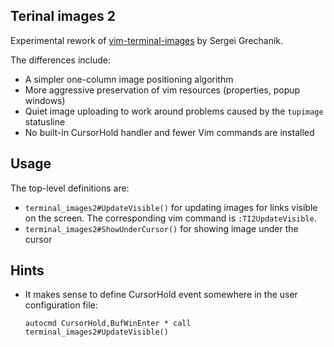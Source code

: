 Terinal images 2
----------------

Experimental rework of
[vim-terminal-images](https://github.com/sergei-grechanik/vim-terminal-images) by Sergei Grechanik.

The differences include:
- A simpler one-column image positioning algorithm
- More aggressive preservation of vim resources (properties, popup windows)
- Quiet image uploading to work around problems caused by the `tupimage` statusline
- No built-in CursorHold handler and fewer Vim commands are installed

Usage
-----

The top-level definitions are:
- `terminal_images2#UpdateVisible()` for updating images for links visible on the screen. The
  corresponding vim command is `:TI2UpdateVisible`.
- `terminal_images2#ShowUnderCursor()` for showing image under the cursor

Hints
-----

* It makes sense to define CursorHold event somewhere in the user configuration file:
  ``` vim
  autocmd CursorHold,BufWinEnter * call terminal_images2#UpdateVisible()
  ```


